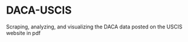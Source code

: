 # DACA-USCIS
Scraping, analyzing, and visualizing the DACA data posted on the USCIS website in pdf 
